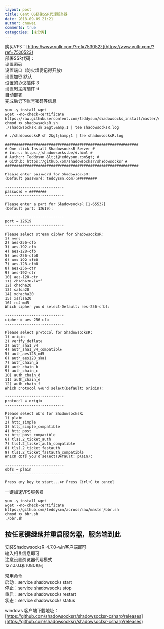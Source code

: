 ```yaml
---
layout: post
title: Cent OS搭建SSR代理服务器
date: 2018-09-09 21:21
author: chuwei
comments: true
categories: [未分类]
---
```

购买VPS：[https://www.vultr.com/?ref=7530523](https://www.vultr.com/?ref=7530523)  
部署SSR代码：  
设置密码  
设置端口（防火墙要记得开放）  
设置加密 默认  
设置的协议插件 3  
设置的混淆插件 6  
自动部署  
完成后记下账号密码等信息  
```
yum -y install wget
wget --no-check-certificate https://raw.githubusercontent.com/teddysun/shadowsocks_install/master/shadowsocksR.sh
chmod +x shadowsocksR.sh
./shadowsocksR.sh 2&gt;&amp;1 | tee shadowsocksR.log
```
```
# ./shadowsocksR.sh 2&gt;&amp;1 | tee shadowsocksR.log

#############################################################
# One click Install ShadowsocksR Server #
# Intro: https://shadowsocks.be/9.html #
# Author: Teddysun &lt;i@teddysun.com&gt; #
# Github: https://github.com/shadowsocksr/shadowsocksr #
#############################################################

Please enter password for ShadowsocksR:
(Default password: teddysun.com):#########

---------------------------
password = ########
---------------------------

Please enter a port for ShadowsocksR [1-65535]
(Default port: 12619):

---------------------------
port = 12619
---------------------------

Please select stream cipher for ShadowsocksR:
1) none
2) aes-256-cfb
3) aes-192-cfb
4) aes-128-cfb
5) aes-256-cfb8
6) aes-192-cfb8
7) aes-128-cfb8
8) aes-256-ctr
9) aes-192-ctr
10) aes-128-ctr
11) chacha20-ietf
12) chacha20
13) salsa20
14) xchacha20
15) xsalsa20
16) rc4-md5
Which cipher you'd select(Default: aes-256-cfb):

---------------------------
cipher = aes-256-cfb
---------------------------

Please select protocol for ShadowsocksR:
1) origin
2) verify_deflate
3) auth_sha1_v4
4) auth_sha1_v4_compatible
5) auth_aes128_md5
6) auth_aes128_sha1
7) auth_chain_a
8) auth_chain_b
9) auth_chain_c
10) auth_chain_d
11) auth_chain_e
12) auth_chain_f
Which protocol you'd select(Default: origin):

---------------------------
protocol = origin
---------------------------

Please select obfs for ShadowsocksR:
1) plain
2) http_simple
3) http_simple_compatible
4) http_post
5) http_post_compatible
6) tls1.2_ticket_auth
7) tls1.2_ticket_auth_compatible
8) tls1.2_ticket_fastauth
9) tls1.2_ticket_fastauth_compatible
Which obfs you'd select(Default: plain):

---------------------------
obfs = plain
---------------------------

Press any key to start...or Press Ctrl+C to cancel
```
一键加速VPS服务器
```
yum -y install wget
wget --no-check-certificate https://github.com/teddysun/across/raw/master/bbr.sh
chmod +x bbr.sh
./bbr.sh
```
按任意键继续并重启服务器，服务端到此  
----------------------------------------------
安装ShadowsocksR-4.7.0-win客户端即可  
输入相关信息即可  
注意设置浏览器代理模式  
127.0.0.1和1080即可  

常用命令  
启动：service shadowsocks start  
停止：service shadowsocks stop  
重启：service shadowsocks restart  
状态：service shadowsocks status  

windows 客户端下载地址：
[https://github.com/shadowsocksrr/shadowsocksr-csharp/releases](https://github.com/shadowsocksrr/shadowsocksr-csharp/releases)
